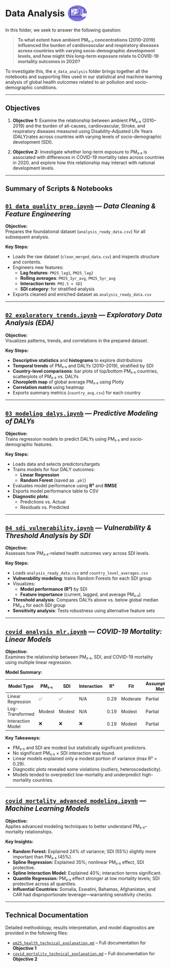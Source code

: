 <h1 style="display: flex; align-items: center;">
  Data Analysis
  <img src="../notes/images/data_analysis.gif" alt="data" style="height:50px; margin-left:10px;">
</h1>

In this folder, we seek to answer the following question:

> **To what extent have ambient PM₂.₅ concentrations (2010–2019)
influenced the burden of cardiovascular and respiratory diseases across
countries with varying socio-demographic development levels, and how might
this long-term exposure relate to COVID-19 mortality outcomes in 2020?**

To investigate this, the `4_data_analysis` folder brings together all the
notebooks and supporting files used in our statistical and machine
learning analysis of global health outcomes related to air pollution
and socio-demographic conditions.

---

## Objectives

1. **Objective 1:** Examine the relationship between
ambient PM₂.₅ (2010–2019) and the burden of all-causes, cardiovascular, Stroke,
and respiratory diseases measured using
Disability-Adjusted Life
Years (DALY)rates across countries with varying levels of socio-demographic
development (SDI).

2. **Objective 2:** Investigate whether long-term exposure to PM₂.₅
is associated with differences in COVID-19 mortality rates across countries
in 2020, and explore how this relationship may interact with national
development levels.

---

## Summary of Scripts & Notebooks

## [`01_data_quality_prep.ipynb`][1] — *Data Cleaning & Feature Engineering*

**Objective:**  
Prepares the foundational dataset (`analysis_ready_data.csv`) for all subsequent
analysis.

**Key Steps:**

- Loads the raw dataset (`clean_merged_data.csv`) and inspects structure and contents.
- Engineers new features:
  - **Lag features**: `PM25_lag1`, `PM25_lag2`
  - **Rolling averages**: `PM25_3yr_avg`, `PM25_5yr_avg`
  - **Interaction term**: `PM2.5 × SDI`
  - **SDI category**: for stratified analysis
- Exports cleaned and enriched dataset as `analysis_ready_data.csv`

---

## [`02_exploratory_trends.ipynb`][2] — *Exploratory Data Analysis (EDA)*

**Objective:**  
Visualizes patterns, trends, and correlations in the prepared dataset.

**Key Steps:**

- **Descriptive statistics** and **histograms** to explore distributions
- **Temporal trends** of PM₂.₅ and DALYs (2010–2019), stratified by SDI
- **Country-level comparisons**: bar plots of top/bottom PM₂.₅ countries,
scatterplots of PM₂.₅ vs. DALYs
- **Choropleth map** of global average PM₂.₅ using Plotly
- **Correlation matrix** using heatmap
- Exports summary metrics (`country_avg.csv`) for each country

---

## [`03_modeling_dalys.ipynb`][3] — *Predictive Modeling of DALYs*

**Objective:**  
Trains regression models to predict DALYs using PM₂.₅ and socio-demographic features.

**Key Steps:**

- Loads data and selects predictors/targets
- Trains models for four DALY outcomes:
  - **Linear Regression**
  - **Random Forest** (saved as `.pkl`)
- Evaluates model performance using **R²** and **RMSE**
- Exports model performance table to CSV
- **Diagnostic plots**:
  - Predictions vs. Actual
  - Residuals vs. Predicted

---

## [`04_sdi_vulnerability.ipynb`][4] — *Vulnerability & Threshold Analysis by SDI*

**Objective:**  
Assesses how PM₂.₅-related health outcomes vary across SDI levels.

**Key Steps:**

- Loads `analysis_ready_data.csv` and `country_level_averages.csv`
- **Vulnerability modeling**: trains Random Forests for each SDI group
- Visualizes:
  - **Model performance (R²)** by SDI
  - **Feature importance** (current, lagged, and average PM₂.₅)
- **Threshold analysis**: Compares DALYs above vs. below global median PM₂.₅ for
each SDI group
- **Sensitivity analysis**: Tests robustness using alternative feature sets

---

## [`covid_analysis_mlr.ipynb`][5] — *COVID-19 Mortality: Linear Models*

**Objective:**  
Examines the relationship between PM₂.₅, SDI, and COVID-19 mortality using
multiple linear regression.

**Model Summary:**

| Model Type             | PM₂.₅ | SDI  | Interaction| R²  | Fit  | Assumptions Met|
|-------------------------|--------|------|-------------|------|--------|------------------|
| Linear Regression       | ✅     | ✅   | N/A         | 0.29 | Moderate| Partial|
| Log-Transformed         | Modest | Modest | N/A       | 0.19 | Modest  | Partial|
| Interaction Model       | ❌     | ❌   | ❌          | 0.19 | Modest | Partial|

**Key Takeaways:**

- PM₂.₅ and SDI are modest but statistically significant predictors.
- No significant PM₂.₅ × SDI interaction was found.
- Linear models explained only a modest portion of variance (max R² = 0.29).
- Diagnostic plots revealed some violations (outliers, heteroscedasticity).
- Models tended to overpredict low-mortality and underpredict high-mortality countries.

---

## [`covid_mortality_advanced_modeling.ipynb`][6] —*Machine Learning Models*

**Objective:**  
Applies advanced modeling techniques to better understand PM₂.₅–mortality relationships.

**Key Insights:**

- **Random Forest:** Explained 24% of variance; SDI (55%) slightly more
important than PM₂.₅ (45%).
- **Spline Regression:** Explained 35%; nonlinear PM₂.₅ effect, SDI protective.
- **Spline Interaction Model:** Explained 40%; interaction terms significant.
- **Quantile Regression:** PM₂.₅ effect stronger at low mortality levels; SDI
protective across all quantiles.
- **Influential Countries:** Somalia, Eswatini, Bahamas, Afghanistan, and CAR had
disproportionate leverage—warranting sensitivity checks.

---

## Technical Documentation

Detailed methodology, results interpretation, and model diagnostics are provided
in the following files:

- [`pm25_health_technical_explanation.md`](pm25_health_technical_explanation.md)
– Full documentation for **Objective 1**
- [`covid_mortality_technical_explanation.md`](covid_mortality_technical_explanation.md)
– Full documentation for **Objective 2**

<!-- Notebook reference links (hidden from view) -->
[1]: ../4_data_analysis/pm25_health_impact_analysis/01_data_quality_prep.ipynb
[2]:../4_data_analysis/pm25_health_impact_analysis/02_exploratory_trends.ipynb
[3]:../4_data_analysis/pm25_health_impact_analysis/03_modeling_dalys.ipynb
[4]:../4_data_analysis/pm25_health_impact_analysis/04_sdi_vulnerability.ipynb
[5]:../4_data_analysis/pm25_covid_mortality/covid_analysis_mlr.ipynb
[6]:../4_data_analysis/pm25_covid_mortality/covid_mortality_advanced_modeling.ipynb
